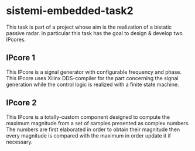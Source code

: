 # sistemi-embedded-task2
This task is part of a project whose aim is the realization of a bistatic passive radar.
In particular this task has the goal to design & develop two IPcores.  

## IPcore 1
This IPcore is a signal generator with configurable frequency and phase. This IPcore uses Xilinx DDS-compiler for the part concerning the signal generation while the control logic is realized with a finite state machine.

## IPcore 2
This IPcore is a totally-custom component designed to compute the maximum magnitude from a set of samples presented as complex numbers. The numbers are first elaborated in order to obtain their magnitude then every magnitude is compared with the maximum in order update it if necessary.